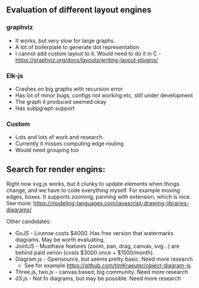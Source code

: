 ## Evaluation of different layout engines

### graphviz
 - It works, but very slow for large graphs. 
 - A lot of boilerplate to generate dot representation
 - I cannot add custom layout to it. 
    Would need to do it in C - https://graphviz.org/docs/layouts/writing-layout-plugins/

### Elk-js
 - Crashes on big graphs with recursion error
 - Has lot of minor bugs, configs not working etc, still under development
 - The graph it produced seemed okay
 - Has subpgraph support

### Custom
 - Lots and lots of work and research.
 - Currently it misses computing edge routing
 - Would need grouping too
 

## Search for render engins:

Right now svg.js works, but it clunky to update elements when things change, and we have to code everything myself.
For example moving edges, boxes. It supports zooming, panning with extension, which is nice.
See more: https://modeling-languages.com/javascript-drawing-libraries-diagrams/

Other candidates:
 - GoJS - License costs $4000. Has free version that watermarks diagrams. May be worth evaluating.
 - JointJS - Musthave features (zoom, pan, drag, canvas, svg...) are behind paid verion (costs $3000 once + $1500/month).
 - Diagram.js - Opensource, but seems pretty basic. Need more research
    - See for example https://github.com/timKraeuter/object-diagram-js
 - Three.js, two.js - canvas based, big community. Need more research
 - d3.js - Not fo diagrams, but may be possible. Need more research
